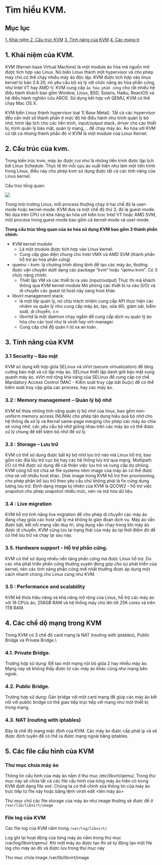 # Tìm hiểu KVM.
## Mục lục 
[1. Khái niệm ](#tongquan)
[2. Cấu trúc KVM](#cautruc)
[3. Tính năng của KVM](#tinhnang)
[4. Các mạng tr](#)
[](#)
[](#)
[](#)

<a name=tongquan> </a>

## 1. Khái niệm của KVM.
KVM (Kernel-base Virtual Machine) là một module ảo hóa mã nguồn mở được tích hợp vào Linux. Nó biến Linux thành một hypervisor và cho phép máy chủ có thể chạy nhiều máy ảo độc lập.
KVM được tích hợp vào linux kernel từ bản 2.6.20, nó yêu cầu bộ sử lý với chức năng ảo hóa phần cứng, như Intel VT hay AMD-V.
KVM cung cấp `ảo hóa phần cứng` cho rất nhiều hệ điều hành khách bao gồm Window, Linux, BSD, Solaris, Haiku, ReactOS và hệ điều hành nghiên cứu AROS. Sử dụng kết hợp với QEMU, KVM có thể chạy Mac OS X.

KVM biến Linux thành hypervisor loại 1( Base Metal). Tất cả các hypervisor đều cần một số thành phần ở mức độ hệ điều hành như trình quản lý bộ nhớ, trình lập lịch cho các tiến trình, input/output stack, driver cho các thiết bị, trình quản lý bảo mật, quản lý mạng,... để chạy máy ảo. Ảo hóa với KVM có tất cả nhưng thành phần đó vì KVM là một module của Linux Kernel.


<a name=tinhnang></a>

## 2. Cấu trúc của kvm.
Trong kiến trúc kvm, máy ảo được coi như là những tiến trình được lập lịch bởi Linux Schedule. Thực tế thì mỗi cpu ảo xuất hiện như làm một tiến trình trong Linux, điều này cho phép kvm sử dụng được tất cả các tính năng của Linux kernel.

Cấu trúc tổng quan:

![](https://i.imgur.com/bI0CJD5.png)

Trong môi trường Linux, mỗi process thường chạy ở hai chế độ là user-mode hoặc kernel-mode. KVM đưa ra một chế độ thứ 3, đó là guest-mode. Nó dựa trên CPU có khả năng ảo hóa với kiến trúc Intel VT hoặc AMD SVM, một process trong guest-mode bao gồm cả kernel-mode và user-mode.


**Trong cấu trúc tổng quan của ảo hóa sử dụng KVM bao gồm 3 thành phần chính:**
- KVM kernel module:
  - Là một module được tích hợp vào Linux kernel.
  - Cung cấp giao diện chung cho Intel VMX và AMD SVM (thành phần hỗ trợ ảo hóa phần cứng)
- quemu – kvm: là chương trình dòng lệnh để tạo các máy ảo, thường được vận chuyển dưới dạng các package “kvm” hoặc “qemu-kvm”. Có 3 chức năng chính:
  - Thiết lập VM và các thiết bị ra vào (input/output)
  Thực thi mã khách thông qua KVM kernel module
  Mô phỏng các thiết bị ra vào (I/O) và di chuyển các guest từ host này sang host khác
- libvirt management stack:
  - là một lớp quản lý, nó chịu trách nhiệm cung cấp API thực hiện các nhiệm vụ quản lý như cung cấp máy ảo, tạo, sửa đổi, giám sát, kiểm soát, di chuyển, v.v
  - libvirtd là một daemon chạy ngầm để cung cấp dịch vụ quản lý ảo hóa cho các tool như là virsh hay virt-manager. 
  - Cung cấp chế độ quản lí từ xa an toàn.



## 3. Tính năng của KVM

### 3.1 Security – Bảo mật

KVM sử dụng kết hợp giữa SELinux và sVirt (secure virtualization) để tăng cường bảo mật và cô lập máy ảo. SELinux thiết lập danh giới bảo mật xung quanh máy ảo. sVirt mở rộng khả năng của SELinux để cung cấp cơ chế Mandatory Access Control (MAC - Kiểm soát truy cập bắt buộc) để có thể kiểm soát truy cập giữa các process, hay các máy ảo.

### 3.2 : Memory management – Quản lý bộ nhớ

KVM kế thừa những tính năng quản lý bộ nhớ của linux, bao gồm non-uniform memory access (NUMA) cho phép tận dụng hiệu quả bộ nhớ cho hệ thông đa xử lý và Kernel same-page merging cho phép các máy ảo chia sẻ vùng nhớ, các yêu cầu bộ nhớ giống nhau trên các máy ảo có thể được xử lý chung để tiết kiệm bộ nhớ để xử lý.

### 3.3 : Storage – Lưu trữ
KVM có thể sử dụng được bất kỳ bộ nhớ lưu trữ nào mà Linux hỗ trợ, bao gồm các đĩa lữu trữ cục bộ hay các hệ thống lưu trữ qua mạng. Multipath I/O có thể được sử dụng để cải thiện việc lưu trữ và cung cấp dự phòng. KVM cũng hỗ trợ chia sẻ file systems nêm image của máy ảo có thể được chia sẻ với nhiều host khác. Disk image trong KVM hỗ trợ thin provisioning, cho phép phân bố lưu trữ theo yêu cầu chứ không phải là fix cứng dung lượng lưu trữ.
Định dạng image tự nhiên của KVM là QCOW2 – hỗ trợ việc snapshot cho phép snapshot nhiều mức, nén và mã hóa dữ liệu.

### 3.4 : Live migration
KVM hỗ trợ tính năng live migration để cho phép di chuyển các máy ảo đang chạy giữa các host vật lý mà không bị gián đoạn dịch vụ. Máy ảo vẫn được bật, kết nối mạng vẫn duy trì, ứng dụng vẫn chạy trong khi máy ảo được di chuyển. KVM cũng lưu lại trạng thái của máy ảo tại thời điểm đó để có thể lưu trữ và chạy lại sau này.

### 3.5. Hardware support - Hỗ trợ phần cứng.
KVM có thể sử dụng nhiều nền tảng phần cứng mà được Linux hỗ trợ. Do các nhà phát triển phần cứng thường xuyên đóng góp cho sự phát triển của kernel, nên các tính năng phần cứng mới nhất thường được áp dụng một cách nhanh chóng cho Linux cũng như KVM.

### 3.5 : Performance and scalability
KVM kế thừa hiệu năng và khả năng mở rộng của Linux, hỗ trợ các máy ảo với 16 CPUs ảo, 256GB RAM và hệ thống máy chủ lên tới 256 cores và trên 1TB RAM.

<a name=network> </a>

## 4. Các chế dộ mạng trong KVM

Trong KVM có 3 chế độ card mạng là NAT (routing with iptables), Public Bridge và Private Bridge.\

### 4.1. Private Bridge.
Trường hợp sử dụng:
Để tạo một mạng nội bộ giữa 2 hay nhiều máy ảo. Mạng này sẽ không thấy được từ các máy ảo khác cũng như mạng bên ngoài.

### 4.2. Public Bridge.
Trường hợp sử dụng:
Gán bridge với một card mạng để giúp các máy ảo kết nối với public bridge có thể giao tiếp trực tiếp với mạng như một thiết bị trong mạng.

### 4.3. NAT (routing with iptables)
Đây là chế độ mạng mặc định của KVM. Các máy ảo được cấp phát ip và sẽ được định tuyến để có thể ra được mạng ngoài bằng iptables.


<a name="fileconfig"></a>

## 5. Các file cấu hình của KVM

### Thư mục chưa máy ảo

Thông tin cấu hình của máy ảo nằm ở thư mục /etc/libvirt/qemu/. Trong thư mục này sẽ chứa tất cả các file cấu hình của từng máy ảo hiện có trong KVM dưới dạng file xml. Chúng ta có thể chỉnh sửa thông tin của máy ảo trực tiếp từ file này hoặc bằng lệnh virsh edit <tên máy ảo>

Thư mục chứ các file storage của máy ảo như image thường sẽ được để ở  `/var/lib/libvirt/image`

### File log của KVM

Các file log của KVM nằm trong `/var/log/libvirt/`

Log ghi lại hoạt động của từng máy ảo nằm trong thư mục /var/log/libvirt/qemu/. Khi một máy ảo được tạo thì sẽ tự động tạo một file log cho máy ảo đó và được lưu trong thư mục này

Thư mục chứa image /var/lib/libvirt/image




